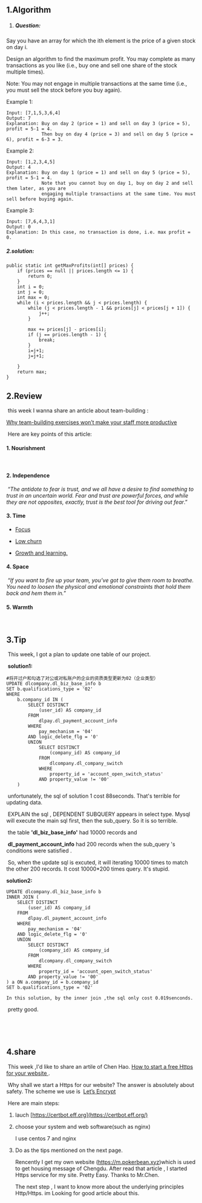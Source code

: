 ## 1.Algorithm

1. ##### Question:

Say you have an array for which the ith element is the price of a given stock on day i.

Design an algorithm to find the maximum profit. You may complete as many transactions as you like (i.e., buy one and sell one share of the stock multiple times).

Note: You may not engage in multiple transactions at the same time (i.e., you must sell the stock before you buy again).



Example 1:

```
Input: [7,1,5,3,6,4]
Output: 7
Explanation: Buy on day 2 (price = 1) and sell on day 3 (price = 5), profit = 5-1 = 4.
             Then buy on day 4 (price = 3) and sell on day 5 (price = 6), profit = 6-3 = 3.
```



Example 2:

```
Input: [1,2,3,4,5]
Output: 4
Explanation: Buy on day 1 (price = 1) and sell on day 5 (price = 5), profit = 5-1 = 4.
             Note that you cannot buy on day 1, buy on day 2 and sell them later, as you are
             engaging multiple transactions at the same time. You must sell before buying again.
```

Example 3:

```
Input: [7,6,4,3,1]
Output: 0
Explanation: In this case, no transaction is done, i.e. max profit = 0.
```

##### 2.solution:

```
public static int getMaxProfits(int[] prices) {
    if (prices == null || prices.length <= 1) {
        return 0;
    }
    int i = 0;
    int j = 0;
    int max = 0;
    while (i < prices.length && j < prices.length) {
        while (j < prices.length - 1 && prices[j] < prices[j + 1]) {
            j++;
        }

        max += prices[j] - prices[i];
        if (j == prices.length - 1) {
            break;
        }
        i=j+1;
        j=j+1;

    }
    return max;
}
```
## 2.Review

​	this week  I wanna share an anticle about team-building :

[Why team-building exercises won’t make your staff more productive](https://medium.com/swlh/why-team-building-exercises-wont-make-your-staff-more-productive-f5a1d5223a8f)

​	Here are key points of this article:

#### 	1. Nourishment

​		

#### 	2. Independence

​		“*The antidote to fear is trust, and we all have a desire to find something to trust in an uncertain world. Fear and trust are powerful forces, and while they are not opposites, exactly, trust is the best tool for driving out fear*.” 

#### 	 3. Time	

- <u>Focus</u>

- <u>Low churn</u>
- <u>Growth and learning.</u>

#### 	4. Space

​	“*If you want to fire up your team, you’ve got to give them room to breathe. You need to loosen the physical and emotional constraints that hold them back and hem them in.*”

#### 	5. Warmth

​	

## 3.Tip

​	This week, I got a plan to update one table of our project.

​	 **solution1:**	

```
#将开过户和勾选了对公或对私账户的企业的资质类型更新为02（企业类型）
UPDATE dlcompany.dl_biz_base_info b
SET b.qualifications_type = '02'
WHERE
	b.company_id IN (
		SELECT DISTINCT
			(user_id) AS company_id
		FROM
			dlpay.dl_payment_account_info
		WHERE
			pay_mechanism = '04'
		AND logic_delete_flg = '0'
		UNION
			SELECT DISTINCT
				(company_id) AS company_id
			FROM
				dlcompany.dl_company_switch
			WHERE
				property_id = 'account_open_switch_status'
			AND property_value != '00'
	)
```

​	unfortunately, the sql of  solution 1 cost 88seconds. That's terrible for updating data.

​	EXPLAIN the sql ,   DEPENDENT SUBQUERY  appears in select type.  Mysql will execute the main sql first, then the sub_query.  So it is so terrible.

​         the table **'dl_biz_base_info'** had 10000 records and  

​	 **dl_payment_account_info**  had   200 records when the sub_query 's conditions were satisfied .

​	So, when the update sql is excuted,   it will iterating 10000 times  to match the other 200 records.  It cost 10000*200 times query. It's stupid.



**solution2:**

```
UPDATE dlcompany.dl_biz_base_info b
INNER JOIN (
	SELECT DISTINCT
		(user_id) AS company_id
	FROM
		dlpay.dl_payment_account_info
	WHERE
		pay_mechanism = '04'
	AND logic_delete_flg = '0'
	UNION
		SELECT DISTINCT
			(company_id) AS company_id
		FROM
			dlcompany.dl_company_switch
		WHERE
			property_id = 'account_open_switch_status'
		AND property_value != '00'
) a ON a.company_id = b.company_id
SET b.qualifications_type = '02'
```

 	In this solution, by the inner join ,the sql only cost 0.019senconds.   

​	pretty good.

​		

​	



## 4.share

​	This week ,I'd like to share an artile of Chen Hao. [How to start a free Https  for your website ](https://coolshell.cn/articles/18094.html).

​	Why shall we start a Https for our website? The answer is absolutely  about safety. The scheme we use  is  [Let’s Encrypt](https://letsencrypt.org/)

​	Here are  main steps:

1. lauch [https://certbot.eff.org](https://certbot.eff.org/)

2. choose your system and web software(such as nginx)

     I use centos 7 and  nginx

3. Do  as the tips mentioned  on the next page.		

     Rencently I get my own website (https://m.pokerbean.xyz)which is used to get housing message of Chengdu.  After read that article , I started Https service for my site. Pretty Easy. Thanks to Mr.Chen. 

 	The next step , I want to know more about   the underlying principles  Http/Https.	im Looking for  good article about this. 

 	

